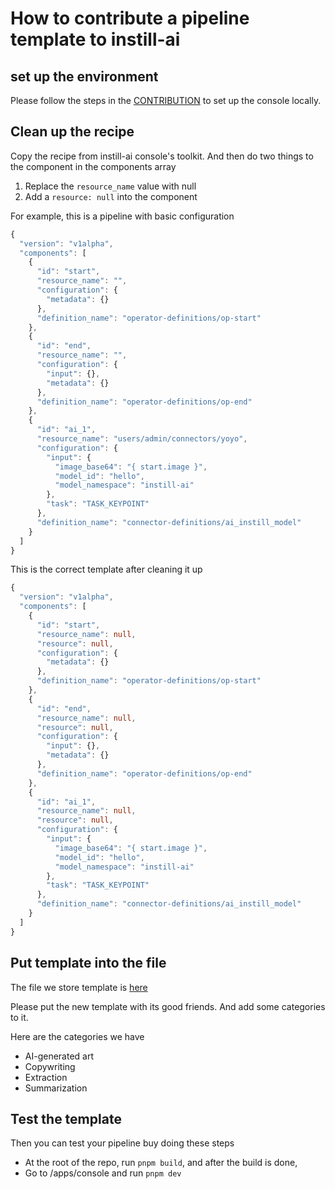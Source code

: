 # How to contribute a pipeline template to instill-ai

## set up the environment

Please follow the steps in the [CONTRIBUTION](/.github/CONTRIBUTING.md) to set up the console locally.

## Clean up the recipe

Copy the recipe from instill-ai console's toolkit. And then do two things to the component in the components array

1. Replace the `resource_name` value with null
2. Add a `resource: null` into the component

For example, this is a pipeline with basic configuration

```ts
{
  "version": "v1alpha",
  "components": [
    {
      "id": "start",
      "resource_name": "",
      "configuration": {
        "metadata": {}
      },
      "definition_name": "operator-definitions/op-start"
    },
    {
      "id": "end",
      "resource_name": "",
      "configuration": {
        "input": {},
        "metadata": {}
      },
      "definition_name": "operator-definitions/op-end"
    },
    {
      "id": "ai_1",
      "resource_name": "users/admin/connectors/yoyo",
      "configuration": {
        "input": {
          "image_base64": "{ start.image }",
          "model_id": "hello",
          "model_namespace": "instill-ai"
        },
        "task": "TASK_KEYPOINT"
      },
      "definition_name": "connector-definitions/ai_instill_model"
    }
  ]
}
```

This is the correct template after cleaning it up

```ts
{
  "version": "v1alpha",
  "components": [
    {
      "id": "start",
      "resource_name": null,
      "resource": null,
      "configuration": {
        "metadata": {}
      },
      "definition_name": "operator-definitions/op-start"
    },
    {
      "id": "end",
      "resource_name": null,
      "resource": null,
      "configuration": {
        "input": {},
        "metadata": {}
      },
      "definition_name": "operator-definitions/op-end"
    },
    {
      "id": "ai_1",
      "resource_name": null,
      "resource": null,
      "configuration": {
        "input": {
          "image_base64": "{ start.image }",
          "model_id": "hello",
          "model_namespace": "instill-ai"
        },
        "task": "TASK_KEYPOINT"
      },
      "definition_name": "connector-definitions/ai_instill_model"
    }
  ]
}
```

## Put template into the file

The file we store template is [here](/packages/toolkit/src/view/pipeline-builder/lib/templates.ts)

Please put the new template with its good friends. And add some categories to it.

Here are the categories we have

- AI-generated art
- Copywriting
- Extraction
- Summarization

## Test the template

Then you can test your pipeline buy doing these steps

- At the root of the repo, run `pnpm build`, and after the build is done,
- Go to /apps/console and run `pnpm dev`
